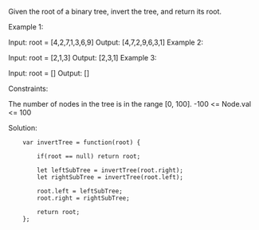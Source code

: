 Given the root of a binary tree, invert the tree, and return its root.

 

Example 1:


Input: root = [4,2,7,1,3,6,9]
Output: [4,7,2,9,6,3,1]
Example 2:


Input: root = [2,1,3]
Output: [2,3,1]
Example 3:

Input: root = []
Output: []
 

Constraints:

The number of nodes in the tree is in the range [0, 100].
-100 <= Node.val <= 100


Solution: 


        var invertTree = function(root) {
            
            if(root == null) return root;
            
            let leftSubTree = invertTree(root.right);
            let rightSubTree = invertTree(root.left);
            
            root.left = leftSubTree;
            root.right = rightSubTree;
            
            return root;
        };